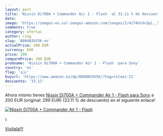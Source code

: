 ```yaml
---
layout: post
title: 'Nissin Di700A + Commander Air 1 - Flash  al 33.11 % de descuento'
date: 
image: 'https://images-eu.ssl-images-amazon.com/images/I/4174UrUv3pL._SL200_.jpg'
comments: true
category: ofertas
author: ring
slug: 'B00UN3XV5K-es'
actualPrice: 200 EUR
currency: EUR
price: 200
comparePrice: 299 EUR
prodname: 'Nissin Di700A + Commander Air 1 - Flash  para Sony'
country: 'es'
flag: '🇪🇸'
buyurl: 'https://www.amazon.es/dp/B00UN3XV5K/?tag=tolees-21'
descuento: '33.11'
---
```


Ahora mismo tienes [Nissin Di700A + Commander Air 1 - Flash  para Sony](https://www.amazon.es/dp/B00UN3XV5K/?tag=tolees-21) a 200 EUR (original: 299 EUR) (33.11 %  de descuento) en el siguiente enlace!

[![Nissin Di700A + Commander Air 1 - Flash ](https://images-eu.ssl-images-amazon.com/images/I/4174UrUv3pL._SL200_.jpg)](https://www.amazon.es/dp/B00UN3XV5K/?tag=tolees-21)

ℹ️:


[Visítala!!!](https://www.amazon.es/dp/B00UN3XV5K/?tag=tolees-21)
